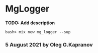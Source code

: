 # MgLogger

**TODO: Add description**

```
bash> mix new mg_logger --sup
```

### 5 August 2021 by Oleg G.Kapranov
